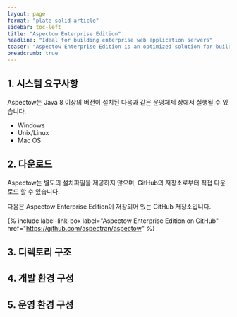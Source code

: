 ```yaml
---
layout: page
format: "plate solid article"
sidebar: toc-left
title: "Aspectow Enterprise Edition"
headline: "Ideal for building enterprise web application servers"
teaser: "Aspectow Enterprise Edition is an optimized solution for building enterprise web applications."
breadcrumb: true
---
```


## 1. 시스템 요구사항

Aspectow는 Java 8 이상의 버전이 설치된 다음과 같은 운영체제 상에서 실행될 수 있습니다.

* Windows
* Unix/Linux
* Mac OS

## 2. 다운로드

Aspectow는 별도의 설치파일을 제공하지 않으며, GitHub의 저장소로부터 직접 다운로드 할 수 있습니다.

다음은 Aspectow Enterprise Edition이 저장되어 있는 GitHub 저장소입니다.

{% include label-link-box label="Aspectow Enterprise Edition on GitHub" href="https://github.com/aspectran/aspectow" %}

## 3. 디렉토리 구조

## 4. 개발 환경 구성

## 5. 운영 환경 구성